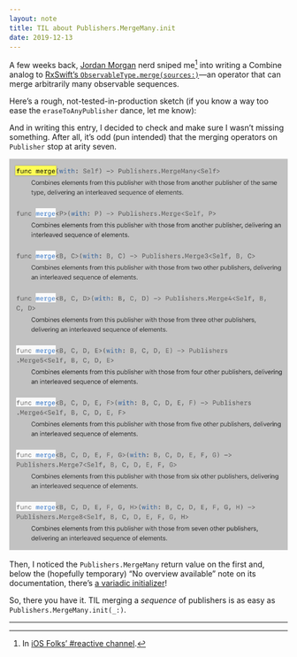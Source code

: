 ```yaml
---
layout: note
title: TIL about Publishers.MergeMany.init
date: 2019-12-13
---
```


A few weeks back, [Jordan Morgan](https://www.twitter.com/jordanmorgan10) nerd sniped me[^1] into writing a Combine analog to [RxSwift’s `ObservableType.merge(sources:)`](https://github.com/ReactiveX/RxSwift/blob/6b2a406b928cc7970874dcaed0ab18e7265e41ef/RxSwift/Observables/Merge.swift#L84-L120)—an operator that can merge arbitrarily many observable sequences.

Here’s a rough, not-tested-in-production sketch (if you know a way too ease the `eraseToAnyPublisher` dance, let me know):

<script src="https://gist.github.com/jasdev/014f5353aa334b4e5e42f102d6276ad9.js"></script>

And in writing this entry, I decided to check and make sure I wasn’t missing something. After all, it’s odd (pun intended) that the merging operators on `Publisher` stop at arity seven.

![](/public/images/merge_overloads.png)

Then, I noticed the `Publishers.MergeMany` return value on the first and, below the (hopefully temporary) “No overview available” note on its documentation, there’s [a variadic initializer](https://developer.apple.com/documentation/combine/publishers/mergemany/3236390-init)!

So, there you have it. TIL merging a _sequence_ of publishers is as easy as `Publishers.MergeMany.init(_:)`.

---

[^1]: In [iOS Folks’ #reactive channel](https://iosdevelopers.slack.com/archives/C0AET0JQ5/p1574800569370700?thread_ts=1574786869.354400&cid=C0AET0JQ5).
